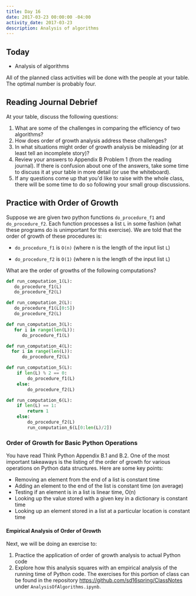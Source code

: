 ```yaml
---
title: Day 16
date: 2017-03-23 00:00:00 -04:00
activity_date: 2017-03-23
description: Analysis of algorithms
---
```


## Today

* Analysis of algorithms

All of the planned class activities will be done with the people at your
table. The optimal number is probably four.

## Reading Journal Debrief

At your table, discuss the following questions:

1. What are some of the challenges in comparing the efficiency of two algorithms?
2. How does order of growth analysis address these challenges?
3. In what situations might order of growth analysis be misleading (or at least tell an incomplete story)?
4. Review your answers to Appendix B Problem 1 (from the reading journal). If there is confusion about one of the answers, take some time to discuss it at your table in more detail (or use the whiteboard).
5. If any questions come up that you'd like to raise with the whole class, there will be some time to do so following your small group discussions.

## Practice with Order of Growth

Suppose we are given two python functions `do_procedure_f1` and
`do_procedure_f2`. Each function processes a list `L` in some fashion
(what these programs do is unimportant for this exercise). We are told that
the order of growth of these procedures is:

* `do_procedure_f1` is `O(n)` (where n is the length of the input list `L`)

* `do_procedure_f2` is `O(1)` (where n is the length of the input list `L`)

What are the order of growths of the following computations?

```python
def run_computation_1(L):
   do_procedure_f1(L)
   do_procedure_f2(L)
```

```python
def run_computation_2(L):
   do_procedure_f1(L[0:5])
   do_procedure_f2(L)
```

```python
def run_computation_3(L):
   for i in range(len(L)):
      do_procedure_f1(L)
```

```python
def run_computation_4(L):
  for i in range(len(L)):
      do_procedure_f2(L)
```

```python
def run_computation_5(L):
    if len(L) % 2 == 0:
        do_procedure_f1(L)
    else:
        do_procedure_f2(L)
```

```python
def run_computation_6(L):
    if len(L) == 1:
        return 1
    else:
        do_procedure_f2(L)
        run_computation_6(L[0:len(L)/2])
```

### Order of Growth for Basic Python Operations

You have read Think Python Appendix B.1 and B.2. One of the most important
takeaways is the listing of the order of growth for various operations on
Python data structures. Here are some key points:

* Removing an element from the end of a list is constant time
* Adding an element to the end of the list is constant time (on average)
* Testing if an element is in a list is linear time, O(n)
* Looking up the value stored with a given key in a dictionary is constant time
* Looking up an element stored in a list at a particular location is constant time

#### Empirical Analysis of Order of Growth

Next, we will be doing an exercise to:

1. Practice the application of order of growth analysis to actual Python code
2. Explore how this analysis squares with an empirical analysis of the running time of Python code. The exercises for this portion of class can be found in the repository <https://github.com/sd16spring/ClassNotes> under `AnalysisOfAlgorithms.ipynb`.
